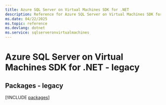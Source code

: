 ```yaml
---
title: Azure SQL Server on Virtual Machines SDK for .NET
description: Reference for Azure SQL Server on Virtual Machines SDK for .NET
ms.date: 04/22/2025
ms.topic: reference
ms.devlang: dotnet
ms.service: sqlserveronvirtualmachines
---
```

# Azure SQL Server on Virtual Machines SDK for .NET - legacy
## Packages - legacy
[!INCLUDE [packages](sql-server-on-virtual-machines-index.md)]